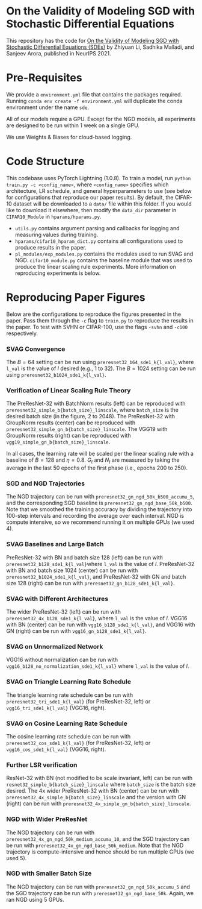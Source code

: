 # On the Validity of Modeling SGD with Stochastic Differential Equations
This repository has the code for [On the Validity of Modeling SGD with Stochastic Differential Equations (SDEs)](https://arxiv.org/abs/2102.12470) by Zhiyuan Li, Sadhika Malladi, and Sanjeev Arora, published in NeurIPS 2021.

# Pre-Requisites
We provide a `environment.yml` file that contains the packages required. Running `conda env create -f environment.yml` will duplicate the conda environment under the name `sde`. 

All of our models require a GPU. Except for the NGD models, all experiments are designed to be run within 1 week on a single GPU.

We use Weights & Biases for cloud-based logging.

# Code Structure

This codebase uses PyTorch Lightning (1.0.8). To train a model, run `python train.py -c <config_name>`, where `<config_name>` specifies which architecture, LR schedule, and general hyperparameters to use (see below for configurations that reproduce our paper results). By default, the CIFAR-10 dataset will be downloaded to a `data/` file within this folder. If you would like to download it elsewhere, then modify the `data_dir` parameter in `CIFAR10_Module` in `hparams/hparams.py`. 

- `utils.py` contains argument parsing and callbacks for logging and measuring values during training.
- `hparams/cifar10_hparam_dict.py` contains all configurations used to produce results in the paper.
- `pl_modules/exp_modules.py` contains the modules used to run SVAG and NGD. `cifar10_module.py` contains the baseline module that was used to produce the linear scaling rule experiments. More information on reproducing experiments is below.

# Reproducing Paper Figures

Below are the configurations to reproduce the figures presented in the paper. Pass them through the `-c` flag to `train.py` to reproduce the results in the paper. To test with SVHN or CIFAR-100, use the flags `-svhn` and `-c100` respectively. 

### SVAG Convergence

The $B=64$ setting can be run using `preresnet32_b64_sde1_k{l_val}`, where `l_val` is the value of $l$ desired (e.g., 1 to 32). The $B=1024$ setting can be run using `preresnet32_b1024_sde1_k{l_val}`.

### Verification of Linear Scaling Rule Theory

The PreResNet-32 with BatchNorm results (left) can be reproduced with `preresnet32_simple_b{batch_size}_linscale`, where `batch_size` is the desired batch size (in the figure, 2 to 2048). The PreResNet-32 with GroupNorm results (center) can be reproduced with `preresnet32_simple_gn_b{batch_size}_linscale`. The VGG19 with GroupNorm results (right) can be reproduced with `vgg19_simple_gn_b{batch_size}_linscale`.

In all cases, the learning rate will be scaled per the linear scaling rule with a baseline of $B=128$ and $\eta=0.8$. $G_t$ and $N_t$ are measured by taking the average in the last 50 epochs of the first phase (i.e., epochs 200 to 250).

### SGD and NGD Trajectories

The NGD trajectory can be run with `preresnet32_gn_ngd_50k_b500_accumu_5`, and the corresponding SGD baseline is `preresnet32_gn_ngd_base_50k_b500`. Note that we smoothed the training accuracy by dividing the trajectory into 100-step intervals and recording the average over each interval. NGD is compute intensive, so we recommend running it on multiple GPUs (we used 4).

### SVAG Baselines and Large Batch

PreResNet-32 with BN and batch size 128 (left) can be run with `preresnet32_b128_sde1_k{l_val}`where `l_val` is the value of $l$. PreResNet-32 with BN and batch size 1024 (center) can be run with `preresnet32_b1024_sde1_k{l_val}`, and PreResNet-32 with GN and batch size 128 (right) can be run with `preresnet32_gn_b128_sde1_k{l_val}`.

### SVAG with Different Architectures

The wider PreResNet-32 (left) can be run with `preresnet32_4x_b128_sde1_k{l_val}`, where `l_val` is the value of $l$. VGG16 with BN (center) can be run with `vgg16_b128_sde1_k{l_val}`, and VGG16 with GN (right) can be run with `vgg16_gn_b128_sde1_k{l_val}`.

### SVAG on Unnormalized Network

VGG16 without normalization can be run with `vgg16_b128_no_normalization_sde1_k{l_val}` where `l_val` is the value of $l$.

### SVAG on Triangle Learning Rate Schedule

The triangle learning rate schedule can be run with `preresnet32_tri_sde1_k{l_val}` (for PreResNet-32, left) or `vgg16_tri_sde1_k{l_val}` (VGG16, right).

### SVAG on Cosine Learning Rate Schedule

The cosine learning rate schedule can be run with `preresnet32_cos_sde1_k{l_val}` (for PreResNet-32, left) or `vgg16_cos_sde1_k{l_val}` (VGG16, right).

### Further LSR verification

ResNet-32 with BN (not modified to be scale invariant, left) can be run with `resnet32_simple_b{batch_size}_linscale` where `batch_size` is the batch size desired. The 4x wider PreResNet-32 with BN (center) can be run with `preresnet32_4x_simple_b{batch_size}_linscale` and the version with GN (right) can be run with `preresnet32_4x_simple_gn_b{batch_size}_linscale`.

### NGD with Wider PreResNet

The NGD trajectory can be run with `preresnet32_4x_gn_ngd_50k_medium_accumu_10`, and the SGD trajectory can be run with `preresnet32_4x_gn_ngd_base_50k_medium`. Note that the NGD trajectory is compute-intensive and hence should be run multiple GPUs (we used 5).

### NGD with Smaller Batch Size

The NGD trajectory can be run with `preresnet32_gn_ngd_50k_accumu_5` and the SGD trajectory can be run with `preresnet32_gn_ngd_base_50k`. Again, we ran NGD using 5 GPUs.
